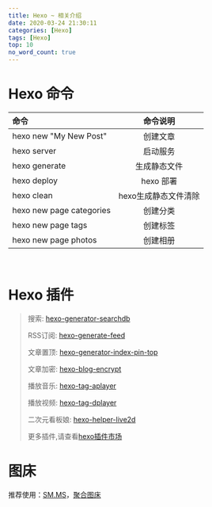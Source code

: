 ```yaml
---
title: Hexo ~ 相关介绍
date: 2020-03-24 21:30:11
categories: [Hexo]
tags: [Hexo]
top: 10
no_word_count: true
---
```




# Hexo 命令

| 命令                      |       命令说明       |
| :----------------------- | :------------------: |
| hexo new "My New Post" |       创建文章       |
| hexo server             |       启动服务       |
| hexo generate           |     生成静态文件     |
| hexo deploy             |      hexo 部署       |
| hexo clean              | hexo生成静态文件清除 |
| hexo new page categories | 创建分类 |
| hexo new page tags | 创建标签 |
| hexo new page photos | 创建相册 |

<br/>

# Hexo 插件

> 搜索:  [hexo-generator-searchdb](https://github.com/theme-next/hexo-generator-searchdb)
>
> RSS订阅:  [hexo-generate-feed](https://github.com/hexojs/hexo-generator-feed) 
>
> 文章置顶:  [hexo-generator-index-pin-top](https://github.com/netcan/hexo-generator-index-pin-top)
>
> 文章加密:  [hexo-blog-encrypt](https://github.com/MikeCoder/hexo-blog-encrypt/blob/master/ReadMe.zh.md)
>
> 播放音乐:  [hexo-tag-aplayer](https://github.com/MoePlayer/hexo-tag-aplayer/blob/master/docs/README-zh_cn.md)
>
> 播放视频: [hexo-tag-dplayer](https://github.com/MoePlayer/hexo-tag-dplayer)
>
> 二次元看板娘:  [hexo-helper-live2d](https://github.com/EYHN/hexo-helper-live2d/blob/master/README.zh-CN.md)
>
> 更多插件,请查看[hexo插件市场](https://hexo.io/plugins/)



# 图床

推荐使用：[SM.MS](https://sm.ms/)，[聚合图床](https://www.superbed.cn/)

